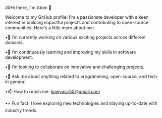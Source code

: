 ##Hi there, I'm Atom 👋

Welcome to my GitHub profile! I'm a passionate developer with a keen interest in building impactful projects and contributing to open-source communities. Here's a little more about me:



•🔭 I’m currently working on various exciting projects across different domains.

•🌱 I’m continuously learning and improving my skills in software development.

•👯 I’m looking to collaborate on innovative and challenging projects.

•💬 Ask me about anything related to programming, open-source, and tech in general.

•📫 How to reach me: loneyasir55@gmail.com

•⚡ Fun fact: I love exploring new technologies and staying up-to-date with industry trends.